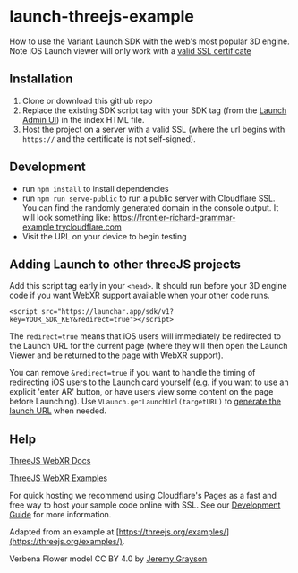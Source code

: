 # launch-threejs-example

How to use the Variant Launch SDK with the web's most popular 3D engine. Note iOS Launch viewer will only work with a [valid SSL certificate](https://launch.variant3d.com/docs/development-guide)

## Installation

1.  Clone or download this github repo
2.  Replace the existing SDK script tag with your SDK tag (from the [Launch Admin UI](https://launchar.app/projects)) in the index HTML file.
3.  Host the project on a server with a valid SSL (where the url begins with `https://` and the certificate is not self-signed).

## Development

- run `npm install` to install dependencies
- run `npm run serve-public` to run a public server with Cloudflare SSL. You can find the randomly generated domain in the console output. It will look something like: https://frontier-richard-grammar-example.trycloudflare.com
- Visit the URL on your device to begin testing

## Adding Launch to other threeJS projects

Add this script tag early in your `<head>`. It should run before your 3D engine code if you want WebXR support available when your other code runs.

`<script src="https://launchar.app/sdk/v1?key=YOUR_SDK_KEY&redirect=true"></script>`

The `redirect=true` means that iOS users will immediately be redirected to the Launch URL for the current page (where they will then open the Launch Viewer and be returned to the page with WebXR support).

You can remove `&redirect=true` if you want to handle the timing of redirecting iOS users to the Launch card yourself (e.g. if you want to use an explicit 'enter AR' button, or have users view some content on the page before Launching). Use `VLaunch.getLaunchUrl(targetURL)` to [generate the launch URL](https://launch.variant3d.com/docs/using-the-sdk) when needed.

## Help

[ThreeJS WebXR Docs](https://threejs.org/docs/#api/en/renderers/webxr/WebXRManager)

[ThreeJS WebXR Examples](https://threejs.org/examples/?q=webxr)

For quick hosting we recommend using Cloudflare's Pages as a fast and free way to host your sample code online with SSL. See our [Development Guide](https://launch.variant3d.com/docs/development-guide) for more information.

Adapted from an example at [https://threejs.org/examples/](https://threejs.org/examples/).

Verbena Flower model CC BY 4.0 by [Jeremy Grayson](https://sketchfab.com/3d-models/verbena-flower-low-poly-02aa97bd5a934b0fbfa5a87835d23ca0)
